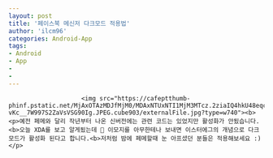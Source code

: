 ```yaml
---
layout: post
title: '페이스북 메신저 다크모드 적용법'
author: 'ilcm96'
categories: Android-App
tags:
- Android
- App
-
-
---
```



<script> location.href='https://cafe.naver.com/develoid/855530' ; </script>


















						<img src="https://cafeptthumb-phinf.pstatic.net/MjAxOTAzMDJfMjM0/MDAxNTUxNTI1MjM3MTcz.2ziaIQ4hkU48eqcKIAb_JX4j64S0RmYksCffHsx3t4cg.FQ6C6rEx6tblShob_IeW-vKc__7W997S2ZaVsVSG90Ig.JPEG.cube903/externalFile.jpg?type=w740"><b><p>예전 페메와 달리 작년부터 나온 신버전에는 관련 코드는 있었지만 활성화가 안됬습니다.<b>오늘 XDA를 보고 알게됬는데 🌙 이모지를 아무한테나 보내면 이스터에그의 개념으로 다크 모드가 활성화 된다고 합니다.<b>저처럼 밤에 페메할때 눈 아프셨던 분들은 적용해보세요 :)</p>
